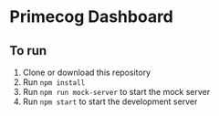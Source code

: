 # Primecog Dashboard

## To run
1. Clone or download this repository
2. Run `npm install`
3. Run `npm run mock-server` to start the mock server
4. Run `npm start` to start the development server